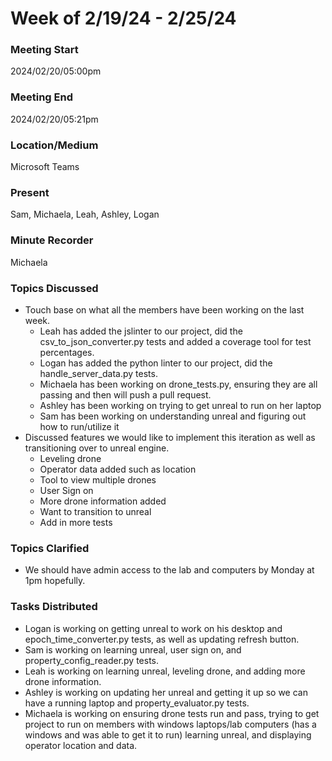 
# Week of 2/19/24 - 2/25/24

### Meeting Start
2024/02/20/05:00pm

### Meeting End
2024/02/20/05:21pm

### Location/Medium
Microsoft Teams

### Present
Sam, Michaela, Leah, Ashley, Logan

### Minute Recorder
Michaela

### Topics Discussed
- Touch base on what all the members have been working on the last week.
  - Leah has added the jslinter to our project, did the csv_to_json_converter.py tests and added a coverage tool for test percentages.
  - Logan has added the python linter to our project, did the handle_server_data.py tests.
  - Michaela has been working on drone_tests.py, ensuring they are all passing and then will push a pull request.
  - Ashley has been working on trying to get unreal to run on her laptop
  - Sam has been working on understanding unreal and figuring out how to run/utilize it
- Discussed features we would like to implement this iteration as well as transitioning over to unreal engine.
  - Leveling drone
  - Operator data added such as location
  - Tool to view multiple drones
  - User Sign on
  - More drone information added
  - Want to transition to unreal
  - Add in more tests
  
### Topics Clarified
- We should have admin access to the lab and computers by Monday at 1pm hopefully.

### Tasks Distributed
- Logan is working on getting unreal to work on his desktop and epoch_time_converter.py tests, as well as updating refresh button.
- Sam is working on learning unreal, user sign on, and property_config_reader.py tests.
- Leah is working on learning unreal, leveling drone, and adding more drone information.
- Ashley is working on updating her unreal and getting it up so we can have a running laptop and property_evaluator.py tests.
- Michaela is working on ensuring drone tests run and pass, trying to get project to run on members with windows laptops/lab computers (has a windows and was able to get it to run) learning unreal, and displaying operator location and data.
